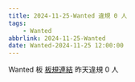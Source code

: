 ```yaml
---
title: 2024-11-25-Wanted 違規 0 人
tags:
    - Wanted
abbrlink: 2024-11-25-Wanted
date: Wanted-2024-11-25 12:00:00
---
```

Wanted 板 [板規連結](https://www.ptt.cc/bbs/Wanted/M.1608829773.A.D3B.html)
昨天違規 0 人
